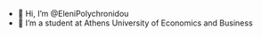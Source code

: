 - 👋 Hi, I’m @EleniPolychronidou
- 👀 I’m a student at Athens University of Economics and Business

<!---
EleniPolychronidou/EleniPolychronidou is a ✨ special ✨ repository because its `README.md` (this file) appears on your GitHub profile.
You can click the Preview link to take a look at your changes.
--->

